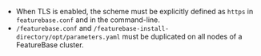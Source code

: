 * When TLS is enabled, the scheme must be explicitly defined as `https` in `featurebase.conf` and in the command-line.
* `/featurebase.conf` and `/featurebase-install-directory/opt/parameters.yaml` must be duplicated on all nodes of a FeatureBase cluster.
